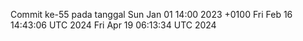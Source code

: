 Commit ke-55 pada tanggal Sun Jan 01 14:00 2023 +0100
Fri Feb 16 14:43:06 UTC 2024
Fri Apr 19 06:13:34 UTC 2024
